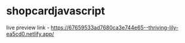 # shopcardjavascript

live preview link - https://67659533ad7680ca3e744e65--thriving-lily-ea5cd0.netlify.app/
